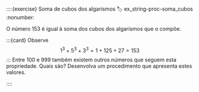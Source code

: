 ::::{exercise} Soma de cubos dos algarismos
:label: ex_string-proc-soma_cubos
:nonumber:

O número 153 é igual à soma dos cubos dos algarismos que o compõe.  

:::{card} Observe
$$
1^3+5^3+3^3 = 1 + 125 + 27 = 153
$$
:::
Entre 100 e 999 também existem outros números que seguem esta propriedade. Quais são? Desenvolva um procedimento que apresenta estes valores.

::::